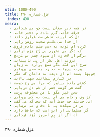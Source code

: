 ```yaml
---
utid: 1000-490
title: غزل شماره ۴۹۰
_index: 490
mesra:
  - در همه دیرِ مغان نیست چو من شیدایی
  - خرقه جائی گرو باده و دفتر جایی
  - دل که آیینه شاهی ست غباری داند
  - از خدا می طلبم صحبت روشن رایی
  - کرده ام توبه به دستِ صنم باده فروش
  - که دگر می نخورم بی رُخ بَزم آرایی
  - نرگس ار لاف زد از شیوه چشم تو مَرَنج
  - نروند اهل نظر از پی نابینایی
  - شرح این قصّه مگر شمع برآرد به زبان
  - ورنه پروانه ندارد به سخن پروایی
  - جویها بسته ام از دیده به دامان که مگر
  - در کنارم بنشانند سهی بالایی
  - کشتی باده بیاور که مرا بی رخ دوست
  - گشت هر گوشه چشم از غم دل دریایی
  - سخن غیر مگو با من معشوقه پرست
  - کز وی و جام می ام نیست به کس پروایی
  - این حدیثم چه خوش آمد که سحرگه می گفت
  - بر در میکده یی با دف و نی ترسایی
  - گر مسلمانی از این است که حافظ دارد
  - آه اگر از پِیِ امروز بُوَد فردایی
---
```

غزل شماره ۴۹۰

